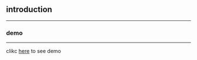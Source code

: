 
## introduction

---




### demo
---
clikc [here](https://almousaz.github.io/Sticky-Navbar-repo/) to see demo

